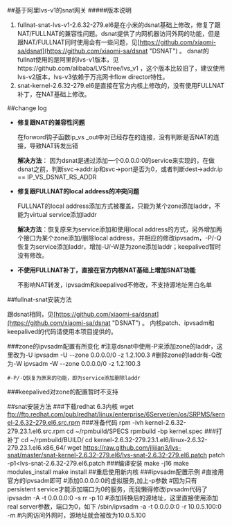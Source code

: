 ##基于阿里lvs-v1的snat网关
#####版本说明
1.  fullnat-snat-lvs-v1-2.6.32-279.el6是在小米的dsnat基础上修改，修复了跟NAT/FULLNAT的兼容性问题。dsnat提供了内网机器访问外网的功能，但是跟NAT/FULLNAT同时使用会有一些问题，见[https://github.com/xiaomi-sa/dsnat](https://github.com/xiaomi-sa/dsnat "DSNAT") 。
dsnat的fullnat使用的是阿里的lvs-v1版本，见https://github.com/alibaba/LVS/tree/lvs_v1 ，这个版本比较旧了，建议使用lvs-v2版本，lvs-v3依赖于万兆网卡flow director特性。
2.  snat-kernel-2.6.32-279.el6是直接在官方内核上修改的，没有使用FULLNAT补丁，在NAT基础上修改。


##change log
 - **修复跟NAT的兼容性问题**
 
 	在forword钩子函数ip_vs _out中对已经存在的连接，没有判断是否NAT的连接，导致NAT转发出错

	**解决方法**： 因为dsnat是通过添加一个0.0.0.0:0的service来实现的，在做dsnat之前，判断svc->addr.ip和svc->port是否为0，或者判断dest->addr.ip == IP_VS_DSNAT_RS_ADDR

 - **修复跟FULLNAT的local address的冲突问题**


	 FULLNAT的local address添加方式被覆盖，只能为某个zone添加laddr，不能为virtual service添加laddr
		
	 **解决方法**：恢复原来为service添加和使用local address的方式，另外增加两个接口为某个zone添加/删除local address，并相应的修改ipvsadm，-P/-Q恢复为service添加laddr，增加-U/-W是为zone添加laddr；keepalived暂时没有修改。

	
- **不使用FULLNAT补丁，直接在官方内核NAT基础上增加SNAT功能**

	不影响NAT转发，ipvsadm和keepalived不修改，不支持源地址黑白名单

##fullnat-snat安装方法

跟dsnat相同，见[https://github.com/xiaomi-sa/dsnat](https://github.com/xiaomi-sa/dsnat "DSNAT") 。
内核patch、ipvsadm和keepalived的代码请使用本项目提供的。

###zone的ipvsadm配置有所变化
	#注意dsnat中使用-P来添加zone的laddr，这里改为-U
    ipvsadm -U --zone 0.0.0.0/0 -z 1.2.100.3
	#删除zone的laddr有-Q改为-W
    ipvsadm -W --zone 0.0.0.0/0 -z 1.2.100.3
	
	#-P/-Q恢复为原来的功能，即为service添加删除laddr

###keepalived对zone的配置暂时不支持

##snat安装方法
###下载redhat 6.3内核
	wget ftp://ftp.redhat.com/pub/redhat/linux/enterprise/6Server/en/os/SRPMS/kernel-2.6.32-279.el6.src.rpm
###准备代码
	rpm -ivh kernel-2.6.32-279.23.1.el6.src.rpm
	cd ~/rpmbuild/SPECS
	rpmbuild -bp kernel.spec
###打补丁
	cd ~/rpmbuild/BUILD/
	cd kernel-2.6.32-279.23.1.el6/linux-2.6.32-279.23.1.el6.x86_64/
	wget https://raw.github.com/jlijian3/lvs-snat/master/snat-kernel-2.6.32-279.el6/lvs-snat-2.6.32-279.el6.patch
	patch -p1<lvs-snat-2.6.32-279.el6.patch
###编译安装
	make -j16
	make modules_install
	make install
	##重启使用新内核
###ipvsadm配置示例
	#直接用官方的ipvsadm即可
	#添加0.0.0.0:0的虚拟服务,加上-p参数
	#因为只有persistent service才能添加端口为0的服务，而我懒得修改ipvsadm代码了
	ipvsadm -A -t 0.0.0.0:0 -s rr -p 10
	#添加转换后的源地址，这里直接使用添加real server参数，端口为0，如下
	/sbin/ipvsadm -a -t 0.0.0.0:0 -r 10.0.5.100:0 -m
	#内网访问外网时，源地址就会被改为10.0.5.100
	
    






